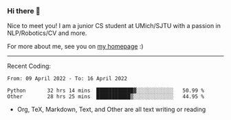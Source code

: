 ### Hi there 👋

Nice to meet you! I am a junior CS student at UMich/SJTU with a passion in NLP/Robotics/CV and more. 

For more about me, see you on [my homepage](https://jiayipan.me) :)

---

Recent Coding:
<!--START_SECTION:waka-->

```text
From: 09 April 2022 - To: 16 April 2022

Python       32 hrs 14 mins  ████████████▓░░░░░░░░░░░░   50.99 %
Other        28 hrs 25 mins  ███████████▒░░░░░░░░░░░░░   44.95 %
```

<!--END_SECTION:waka-->
- Org, TeX, Markdown, Text, and Other are all text writing or reading
